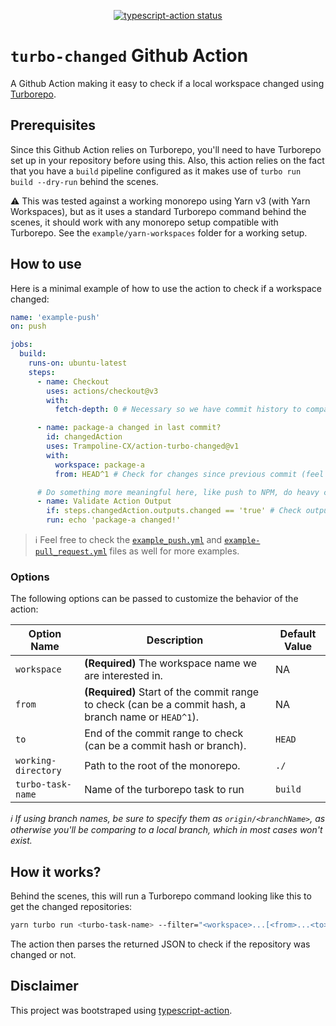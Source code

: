 <p align="center">
  <a href="https://github.com/Trampoline-CX/action-turbo-changed/actions"><img alt="typescript-action status" src="https://github.com/Trampoline-CX/action-turbo-changed/workflows/build-test/badge.svg"></a>
</p>

# `turbo-changed` Github Action

A Github Action making it easy to check if a local workspace changed using [Turborepo](https://turbo.build/).

## Prerequisites

Since this Github Action relies on Turborepo, you'll need to have Turborepo set up in your repository before using this. Also, this action relies on the fact that you have a `build` pipeline configured as it makes use of `turbo run build --dry-run` behind the scenes.

:warning: This was tested against a working monorepo using Yarn v3 (with Yarn Workspaces), but as it uses a standard Turborepo command behind the scenes, it should work with any monorepo setup compatible with Turborepo. See the `example/yarn-workspaces` folder for a working setup.

## How to use

Here is a minimal example of how to use the action to check if a workspace changed:

```yaml
name: 'example-push'
on: push

jobs:
  build:
    runs-on: ubuntu-latest
    steps:
      - name: Checkout
        uses: actions/checkout@v3
        with:
          fetch-depth: 0 # Necessary so we have commit history to compare to

      - name: package-a changed in last commit?
        id: changedAction
        uses: Trampoline-CX/action-turbo-changed@v1
        with:
          workspace: package-a
          from: HEAD^1 # Check for changes since previous commit (feel free to put a branch name instead in the form of origin/<branchName>)

      # Do something more meaningful here, like push to NPM, do heavy computing, etc.
      - name: Validate Action Output
        if: steps.changedAction.outputs.changed == 'true' # Check output if it changed or not (returns a boolean)
        run: echo 'package-a changed!'
```

> :information_source: Feel free to check the [`example_push.yml`](./.github/workflows/example-push.yml) and [`example-pull_request.yml`](./.github/workflows/example-pull_request.yml) files as well for more examples.

### Options

The following options can be passed to customize the behavior of the action:

| Option Name         | Description                                                                                          | Default Value |
| ------------------- | ---------------------------------------------------------------------------------------------------- | ------------- |
| `workspace`         | **(Required)** The workspace name we are interested in.                                              | NA            |
| `from`              | **(Required)** Start of the commit range to check (can be a commit hash, a branch name or `HEAD^1`). | NA            |
| `to`                | End of the commit range to check (can be a commit hash or branch).                                   | `HEAD`        |
| `working-directory` | Path to the root of the monorepo.                                                                    | `./`          |
| `turbo-task-name`   | Name of the turborepo task to run                                                                    | `build`       |

_:information_source: If using branch names, be sure to specify them as `origin/<branchName>`, as otherwise you'll be comparing to a local branch, which in most cases won't exist._

## How it works?

Behind the scenes, this will run a Turborepo command looking like this to get the changed repositories:

```bash
yarn turbo run <turbo-task-name> --filter="<workspace>...[<from>...<to>]" --dry-run=json
```

The action then parses the returned JSON to check if the repository was changed or not.

## Disclaimer

This project was bootstraped using [typescript-action](https://github.com/actions/typescript-action).

